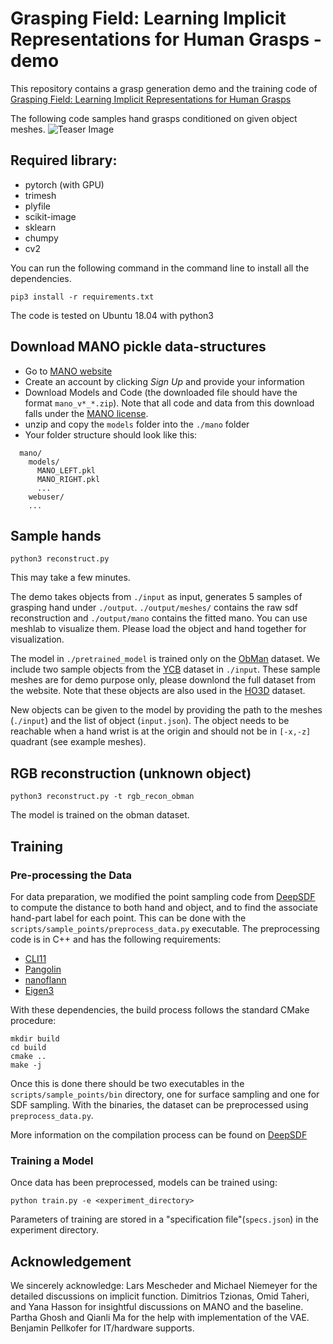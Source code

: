 # Grasping Field: Learning Implicit Representations for Human Grasps - demo

This repository contains a grasp generation demo and the training code of [Grasping Field: Learning Implicit Representations for Human Grasps](https://arxiv.org/abs/2008.04451)

The following code samples hand grasps conditioned on given object meshes.
![Teaser Image](https://github.com/korrawe/grasping_field_demo/blob/master/resources/sample_hands.png)

## Required library:
- pytorch (with GPU)
- trimesh
- plyfile
- scikit-image
- sklearn
- chumpy
- cv2

You can run the following command in the command line to install all the dependencies.

    pip3 install -r requirements.txt

The code is tested on Ubuntu 18.04 with python3

## Download MANO pickle data-structures

- Go to [MANO website](http://mano.is.tue.mpg.de/)
- Create an account by clicking *Sign Up* and provide your information
- Download Models and Code (the downloaded file should have the format `mano_v*_*.zip`). Note that all code and data from this download falls under the [MANO license](http://mano.is.tue.mpg.de/license).
- unzip and copy the `models` folder into the `./mano` folder
- Your folder structure should look like this:
```
  mano/
    models/
      MANO_LEFT.pkl
      MANO_RIGHT.pkl
      ...
    webuser/
    ...
```

## Sample hands

    python3 reconstruct.py

This may take a few minutes.

The demo takes objects from `./input` as input, generates 5 samples of grasping hand under `./output`. `./output/meshes/` contains the raw sdf reconstruction and `./output/mano` contains the fitted mano. You can use meshlab to visualize them. Please load the object and hand together for visualization.

The model in `./pretrained_model` is trained only on the [ObMan](https://hassony2.github.io/obman) dataset.
We include two sample objects from the [YCB](https://rse-lab.cs.washington.edu/projects/posecnn/) dataset in `./input`. These sample meshes are for demo purpose only, please downlond the full dataset from the website. Note that these objects are also used in the [HO3D](https://github.com/shreyashampali/ho3d) dataset.

New objects can be given to the model by providing the path to the meshes (`./input`) and the list of object (`input.json`). The object needs to be reachable when a hand wrist is at the origin and should not be in `[-x,-z]` quadrant (see example meshes).

## RGB reconstruction (unknown object)

    python3 reconstruct.py -t rgb_recon_obman

The model is trained on the obman dataset.

## Training
### Pre-processing the Data

For data preparation, we modified the point sampling code from [DeepSDF](https://github.com/facebookresearch/DeepSDF) to compute the distance to both hand and object, and to find the associate hand-part label for each point. This can be done with the `scripts/sample_points/preprocess_data.py` executable. The preprocessing code is in C++ and has the following requirements:

- [CLI11][1]
- [Pangolin][2]
- [nanoflann][3]
- [Eigen3][4]

[1]: https://github.com/CLIUtils/CLI11
[2]: https://github.com/stevenlovegrove/Pangolin
[3]: https://github.com/jlblancoc/nanoflann
[4]: https://eigen.tuxfamily.org

With these dependencies, the build process follows the standard CMake procedure:

```
mkdir build
cd build
cmake ..
make -j
```

Once this is done there should be two executables in the `scripts/sample_points/bin` directory, one for surface sampling and one for SDF sampling. With the binaries, the dataset can be preprocessed using `preprocess_data.py`.

More information on the compilation process can be found on [DeepSDF](https://github.com/facebookresearch/DeepSDF)

### Training a Model

Once data has been preprocessed, models can be trained using:

```
python train.py -e <experiment_directory>
```

Parameters of training are stored in a "specification file"(`specs.json`) in the experiment directory.


## Acknowledgement
We sincerely acknowledge: Lars Mescheder and Michael Niemeyer for the detailed discussions on implicit function. Dimitrios Tzionas, Omid Taheri, and Yana Hasson for insightful discussions on MANO and the baseline. Partha Ghosh and Qianli Ma for the help with implementation of the VAE. Benjamin Pellkofer for IT/hardware supports.
